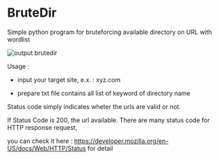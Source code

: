# BruteDir
Simple python program for bruteforcing available directory on URL with wordlist

![output brutedir](https://github.com/alb-soul/BruteDir/assets/100475822/7dffbb4a-a0bc-4ce0-b0c5-3c5a80476035)

Usage :

- input your target site, e.x. : xyz.com

- prepare txt file contains all list of keyword of directory name

Status code simply indicates wheter the urls are valid or not.

If Status Code is 200, the url available. There are many status code for HTTP response request,

you can check it here : https://developer.mozilla.org/en-US/docs/Web/HTTP/Status for detail
